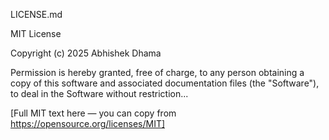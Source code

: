 LICENSE.md

MIT License

Copyright (c) 2025 Abhishek Dhama

Permission is hereby granted, free of charge, to any person obtaining a copy
of this software and associated documentation files (the "Software"), to deal
in the Software without restriction...

[Full MIT text here — you can copy from https://opensource.org/licenses/MIT]
